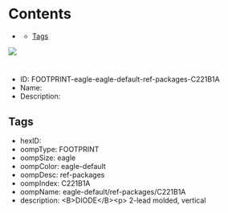 



Contents
========

* [](#)
	* [Tags](#tags)
  
![][im]
# 

- ID: FOOTPRINT-eagle-eagle-default-ref-packages-C221B1A
- Name: 
- Description: 

## Tags

- hexID: 
- oompType: FOOTPRINT
- oompSize: eagle
- oompColor: eagle-default
- oompDesc: ref-packages
- oompIndex: C221B1A
- oompName: eagle-default/ref-packages/C221B1A
- description: &lt;B&gt;DIODE&lt;/B&gt;&lt;p&gt;&#xD;
2-lead molded, vertical



[im]: image.png
